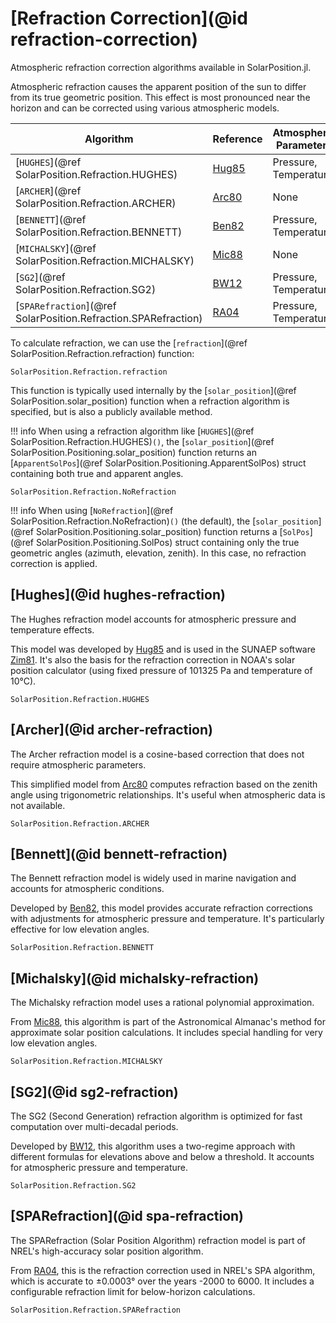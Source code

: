 # [Refraction Correction](@id refraction-correction)

Atmospheric refraction correction algorithms available in SolarPosition.jl.

Atmospheric refraction causes the apparent position of the sun to differ from its true geometric position. This effect is most pronounced near the horizon and can be corrected using various atmospheric models.

| Algorithm                                              | Reference      | Atmospheric Parameters | Status |
| ------------------------------------------------------ | -------------- | ---------------------- | ------ |
| [`HUGHES`](@ref SolarPosition.Refraction.HUGHES)       | [Hug85](@cite) | Pressure, Temperature  | ✅     |
| [`ARCHER`](@ref SolarPosition.Refraction.ARCHER)       | [Arc80](@cite) | None                   | ✅     |
| [`BENNETT`](@ref SolarPosition.Refraction.BENNETT)     | [Ben82](@cite) | Pressure, Temperature  | ✅     |
| [`MICHALSKY`](@ref SolarPosition.Refraction.MICHALSKY) | [Mic88](@cite) | None                   | ✅     |
| [`SG2`](@ref SolarPosition.Refraction.SG2)             | [BW12](@cite)  | Pressure, Temperature  | ✅     |
| [`SPARefraction`](@ref SolarPosition.Refraction.SPARefraction)             | [RA04](@cite)  | Pressure, Temperature  | ✅     |

To calculate refraction, we can use the [`refraction`](@ref SolarPosition.Refraction.refraction) function:

```@docs
SolarPosition.Refraction.refraction
```

This function is typically used internally by the [`solar_position`](@ref SolarPosition.solar_position) function when a
refraction algorithm is specified, but is also a publicly available method.

!!! info
    When using a refraction algorithm like [`HUGHES`](@ref SolarPosition.Refraction.HUGHES)`()`,
    the [`solar_position`](@ref SolarPosition.Positioning.solar_position) function returns an
    [`ApparentSolPos`](@ref SolarPosition.Positioning.ApparentSolPos) struct containing
    both true and apparent angles.

```@docs
SolarPosition.Refraction.NoRefraction
```

!!! info
    When using [`NoRefraction`](@ref SolarPosition.Refraction.NoRefraction)`()` (the default), the
    [`solar_position`](@ref SolarPosition.Positioning.solar_position) function returns a
    [`SolPos`](@ref SolarPosition.Positioning.SolPos) struct containing only the true
    geometric angles (azimuth, elevation, zenith). In this case, no refraction
    correction is applied.

## [Hughes](@id hughes-refraction)

The Hughes refraction model accounts for atmospheric pressure and temperature effects.

This model was developed by [Hug85](@cite) and is used in the SUNAEP software [Zim81](@cite).
It's also the basis for the refraction correction in NOAA's solar position calculator (using fixed
pressure of 101325 Pa and temperature of 10°C).

```@docs
SolarPosition.Refraction.HUGHES
```

## [Archer](@id archer-refraction)

The Archer refraction model is a cosine-based correction that does not require atmospheric parameters.

This simplified model from [Arc80](@cite) computes refraction based on the zenith angle using
trigonometric relationships. It's useful when atmospheric data is not available.

```@docs
SolarPosition.Refraction.ARCHER
```

## [Bennett](@id bennett-refraction)

The Bennett refraction model is widely used in marine navigation and accounts for atmospheric conditions.

Developed by [Ben82](@cite), this model provides accurate refraction corrections with adjustments
for atmospheric pressure and temperature. It's particularly effective for low elevation angles.

```@docs
SolarPosition.Refraction.BENNETT
```

## [Michalsky](@id michalsky-refraction)

The Michalsky refraction model uses a rational polynomial approximation.

From [Mic88](@cite), this algorithm is part of the Astronomical Almanac's method for approximate
solar position calculations. It includes special handling for very low elevation angles.

```@docs
SolarPosition.Refraction.MICHALSKY
```

## [SG2](@id sg2-refraction)

The SG2 (Second Generation) refraction algorithm is optimized for fast computation over multi-decadal periods.

Developed by [BW12](@cite), this algorithm uses a two-regime approach with different formulas
for elevations above and below a threshold. It accounts for atmospheric pressure and temperature.

```@docs
SolarPosition.Refraction.SG2
```

## [SPARefraction](@id spa-refraction)

The SPARefraction (Solar Position Algorithm) refraction model is part of NREL's high-accuracy solar position algorithm.

From [RA04](@cite), this is the refraction correction used in NREL's SPA algorithm, which is
accurate to ±0.0003° over the years -2000 to 6000. It includes a configurable refraction limit
for below-horizon calculations.

```@docs
SolarPosition.Refraction.SPARefraction
```
